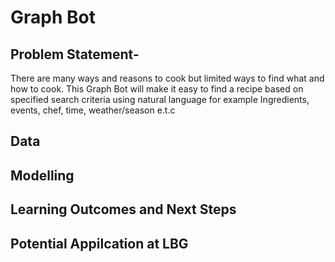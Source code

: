 # Graph Bot 

## Problem Statement-
There are many ways and reasons to cook but limited ways to find what and how to cook. This Graph Bot will make it easy to find a recipe based on specified search criteria using natural language for example Ingredients, events, chef, time, weather/season e.t.c

## Data

## Modelling 

## Learning Outcomes and Next Steps 

## Potential Appilcation at LBG
